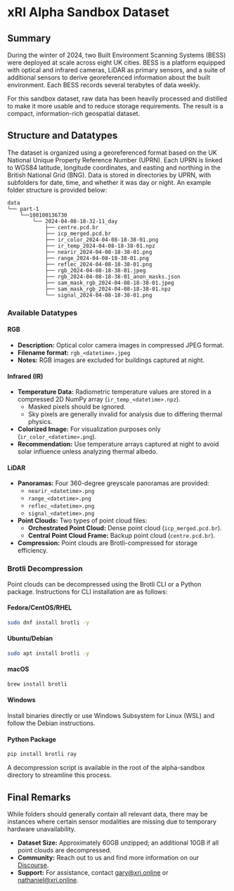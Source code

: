 
# xRI Alpha Sandbox Dataset


## Summary
During the winter of 2024, two Built Environment Scanning Systems (BESS) were deployed at scale across eight UK cities. BESS is a platform equipped with optical and infrared cameras, LiDAR as primary sensors, and a suite of additional sensors to derive georeferenced information about the built environment. Each BESS records several terabytes of data weekly.

For this sandbox dataset, raw data has been heavily processed and distilled to make it more usable and to reduce storage requirements. The result is a compact, information-rich geospatial dataset.

## Structure and Datatypes
The dataset is organized using a georeferenced format based on the UK National Unique Property Reference Number (UPRN). Each UPRN is linked to WGS84 latitude, longitude coordinates, and easting and northing in the British National Grid (BNG). Data is stored in directories by UPRN, with subfolders for date, time, and whether it was day or night. An example folder structure is provided below:

```
data
└── part-1
    └──100100136730
        └── 2024-04-08-18-32-11_day
            ├── centre.pcd.br
            ├── icp_merged.pcd.br
            ├── ir_color_2024-04-08-18-38-01.png
            ├── ir_temp_2024-04-08-18-38-01.npz
            ├── nearir_2024-04-08-18-38-01.png
            ├── range_2024-04-08-18-38-01.png
            ├── reflec_2024-04-08-18-38-01.png
            ├── rgb_2024-04-08-18-38-01.jpeg
            ├── rgb_2024-04-08-18-38-01_anon_masks.json
            ├── sam_mask_rgb_2024-04-08-18-38-01.jpeg
            ├── sam_mask_rgb_2024-04-08-18-38-01.npz
            └── signal_2024-04-08-18-38-01.png
```

### Available Datatypes

#### RGB
- **Description:** Optical color camera images in compressed JPEG format.
- **Filename format:** `rgb_<datetime>.jpeg`
- **Notes:** RGB images are excluded for buildings captured at night.

#### Infrared (IR)
- **Temperature Data:** Radiometric temperature values are stored in a compressed 2D NumPy array (`ir_temp_<datetime>.npz`).
  - Masked pixels should be ignored.
  - Sky pixels are generally invalid for analysis due to differing thermal physics.
- **Colorized Image:** For visualization purposes only (`ir_color_<datetime>.png`).
- **Recommendation:** Use temperature arrays captured at night to avoid solar influence unless analyzing thermal albedo.

#### LiDAR
- **Panoramas:** Four 360-degree greyscale panoramas are provided:
  - `nearir_<datetime>.png`
  - `range_<datetime>.png`
  - `reflec_<datetime>.png`
  - `signal_<datetime>.png`
- **Point Clouds:** Two types of point cloud files:
  - **Orchestrated Point Cloud:** Dense point cloud (`icp_merged.pcd.br`).
  - **Central Point Cloud Frame:** Backup point cloud (`centre.pcd.br`).
- **Compression:** Point clouds are Brotli-compressed for storage efficiency.

### Brotli Decompression
Point clouds can be decompressed using the Brotli CLI or a Python package. Instructions for CLI installation are as follows:

#### Fedora/CentOS/RHEL
```bash
sudo dnf install brotli -y
```

#### Ubuntu/Debian
```bash
sudo apt install brotli -y
```

#### macOS
```bash
brew install brotli
```

#### Windows
Install binaries directly or use Windows Subsystem for Linux (WSL) and follow the Debian instructions.

#### Python Package
```bash
pip install brotli ray
```

A decompression script is available in the root of the alpha-sandbox directory to streamline this process.

## Final Remarks
While folders should generally contain all relevant data, there may be instances where certain sensor modalities are missing due to temporary hardware unavailability.

- **Dataset Size:** Approximately 60GB unzipped; an additional 10GB if all point clouds are decompressed.
- **Community:** Reach out to us and find more information on our [Discourse](https://community.xri.online/).
- **Support:** For assistance, contact [gary@xri.online](mailto:gary@xri.online) or [nathaniel@xri.online](mailto:nathaniel@xri.online).
